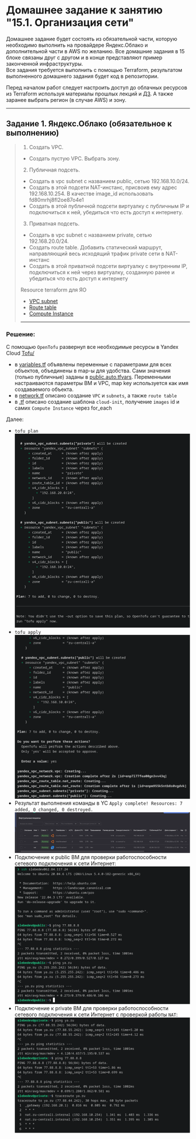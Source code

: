 # Домашнее задание к занятию "15.1. Организация сети"

Домашнее задание будет состоять из обязательной части, которую необходимо выполнить на провайдере Яндекс.Облако и дополнительной части в AWS по желанию. Все домашние задания в 15 блоке связаны друг с другом и в конце представляют пример законченной инфраструктуры.  
Все задания требуется выполнить с помощью Terraform, результатом выполненного домашнего задания будет код в репозитории. 

Перед началом работ следует настроить доступ до облачных ресурсов из Terraform используя материалы прошлых лекций и [ДЗ](https://github.com/netology-code/virt-homeworks/tree/master/07-terraform-02-syntax ). А также заранее выбрать регион (в случае AWS) и зону.

---
## Задание 1. Яндекс.Облако (обязательное к выполнению)
> 
> 1. Создать VPC.
> - Создать пустую VPC. Выбрать зону.
> 2. Публичная подсеть.
> - Создать в vpc subnet с названием public, сетью 192.168.10.0/24.
> - Создать в этой подсети NAT-инстанс, присвоив ему адрес 192.168.10.254. В качестве image_id использовать fd80mrhj8fl2oe87o4e1
> - Создать в этой публичной подсети виртуалку с публичным IP и подключиться к ней, убедиться что есть доступ к интернету.
> 3. Приватная подсеть.
> - Создать в vpc subnet с названием private, сетью 192.168.20.0/24.
> - Создать route table. Добавить статический маршрут, направляющий весь исходящий трафик private сети в NAT-инстанс
> - Создать в этой приватной подсети виртуалку с внутренним IP, подключиться к ней через виртуалку, созданную ранее и убедиться что есть доступ к интернету
>
> Resource terraform для ЯО
>
> - [VPC subnet](https://registry.terraform.io/providers/yandex-cloud/yandex/latest/docs/resources/vpc_subnet)
> - [Route table](https://registry.terraform.io/providers/yandex-cloud/yandex/latest/docs/resources/vpc_route_table)
> - [Compute Instance](https://registry.terraform.io/providers/yandex-cloud/yandex/latest/docs/resources/compute_instance)
>
> ---

### Решение:

С помощью `OpenTofu` развернул все необходимые ресурсы в Yandex Cloud [Tofu/](Tofu)

- в [variables.tf](Tofu/variables.tf) объявлены переменные с параметрами для всех объектов, объединены в map-ы для удобства. Сами значения (только публичные) заданы в [public.auto.tfvars](Tofu/public.auto.tfvars).
Переменными настраиваются параметры ВМ и VPC, map key используется как имя создаваемого объекта.
- в [network.tf](Tofu/network.tf) описано создание `VPC` и `subnets`, а также `route table`
- в [.tf](Tofu/main.tf) описано создание шаблона `cloud-init`, получение `images` id и самих `Compute Instance` через for_each

Далее:  
- `tofu plan`
    ![alt text](image.png)
- `tofu apply`
    ![alt text](image-1.png)
- Результат выполнения команды в YC 
    `Apply complete! Resources: 7 added, 0 changed, 0 destroyed.`
    ![alt text](image-2.png)
- Подключение к public ВМ для проверки работоспособности сетевого подключения к сети Интернет:
    ![alt text](image-3.png)
- Подключение к рrivate ВМ для проверки работоспособности сетевого подключения к сети Интернет c проверкой работы `NAT`:
    ![alt text](image-4.png)